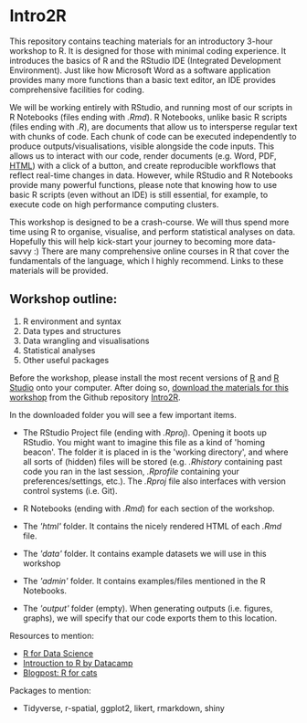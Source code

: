# Intro2R

This repository contains teaching materials for an introductory 3-hour workshop to R. It is designed for those with minimal coding experience. It introduces the basics of R and the RStudio IDE (Integrated Development Environment). Just like how Microsoft Word as a software application provides many more functions than a basic text editor, an IDE provides comprehensive facilities for coding.

We will be working entirely with RStudio, and running most of our scripts in R Notebooks (files ending with _.Rmd_). R Notebooks, unlike basic R scripts (files ending with _.R_), are documents that allow us to intersperse regular text with chunks of code. Each chunk of code can be executed independently to produce outputs/visualisations, visible alongside the code inputs. This allows us to interact with our code, render documents (e.g. Word, PDF, [HTML](http://htmlpreview.github.io/?https://github.com/xp-song/photo-classify/blob/master/Photo_classification.html)) with a click of a button, and create reproducible workflows that reflect real-time changes in data. However, while RStudio and R Notebooks provide many powerful functions, please note that knowing how to use basic R scripts (even without an IDE) is still essential, for example, to execute code on high performance computing clusters.

This workshop is designed to be a crash-course. We will thus spend more time using R to organise, visualise, and perform statistical analyses on data. Hopefully this will help kick-start your journey to becoming more data-savvy :) There are many comprehensive online courses in R that cover the fundamentals of the language, which I highly recommend. Links to these materials will be provided.

## Workshop outline:

1. R environment and syntax
2. Data types and structures
3. Data wrangling and visualisations
4. Statistical analyses
5. Other useful packages


Before the workshop, please install the most recent versions of [R](https://cran.r-project.org) and [R Studio](https://www.rstudio.com/products/rstudio/download/#download) onto your computer. After doing so, [download the materials for this workshop](https://github.com/xp-song/Intro2R/archive/master.zip) from the Github repository [Intro2R](https://github.com/xp-song/Intro2R). 

In the downloaded folder you will see a few important items. 

* The RStudio Project file (ending with _.Rproj_). Opening it boots up RStudio. You might want to imagine this file as a kind of 'homing beacon'. The folder it is placed in is the 'working directory', and where all sorts of (hidden) files will be stored (e.g. _.Rhistory_ containing past code you ran in the last session, _.Rprofile_ containing your preferences/settings, etc.). The _.Rproj_ file also interfaces with version control systems (i.e. Git).

* R Notebooks (ending with _.Rmd_) for each section of the workshop.

* The _'html'_ folder. It contains the nicely rendered HTML of each _.Rmd_ file.

* The _'data'_ folder. It contains example datasets we will use in this workshop

* The _'admin'_ folder. It contains examples/files mentioned in the R Notebooks.

* The _'output'_ folder (empty). When generating outputs (i.e. figures, graphs), we will specify that our code exports them to this location.



Resources to mention:
- [R for Data Science](https://r4ds.had.co.nz)
- [Introuction to R by Datacamp](https://www.datacamp.com/courses/free-introduction-to-r)
- [Blogpost: R for cats](https://www.rforcats.net)

Packages to mention:
- Tidyverse, r-spatial, ggplot2, likert, rmarkdown, shiny